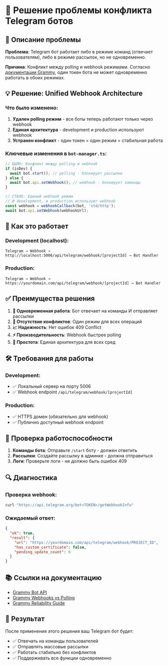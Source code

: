 # 🤖 Решение проблемы конфликта Telegram ботов

## 🚨 Описание проблемы

**Проблема**: Telegram бот работает либо в режиме команд (отвечает пользователям), либо в режиме рассылок, но не одновременно.

**Причина**: Конфликт между polling и webhook режимами. Согласно [документации Grammy](https://grammy.dev/guide/api), один токен бота не может одновременно работать в обоих режимах.

## 💡 Решение: Unified Webhook Architecture

### Что было изменено:

1. **Удален polling режим** - все боты теперь работают только через webhook
2. **Единая архитектура** - development и production используют webhook
3. **Устранен конфликт** - один токен = один режим = стабильная работа

### Ключевые изменения в `bot-manager.ts`:

```typescript
// БЫЛО: Конфликт между polling и webhook
if (isDev) {
  await bot.start(); // polling - блокирует рассылки
} else {
  await bot.api.setWebhook(); // webhook - блокирует команды
}

// СТАЛО: Единый webhook режим
// И development, и production используют webhook
const webhook = webhookCallback(bot, 'std/http');
await bot.api.setWebhook(webhookUrl);
```

## 🔧 Как это работает

### Development (localhost):
```
Telegram → Webhook → http://localhost:5006/api/telegram/webhook/[projectId] → Bot Handler
```

### Production:
```
Telegram → Webhook → https://yourdomain.com/api/telegram/webhook/[projectId] → Bot Handler
```

## ✅ Преимущества решения

1. **🎯 Одновременная работа**: Бот отвечает на команды И отправляет рассылки
2. **🔄 Отсутствие конфликтов**: Один режим для всех операций  
3. **📈 Надежность**: Нет ошибок 409 Conflict
4. **⚡ Производительность**: Webhook быстрее polling
5. **🔧 Простота**: Единая архитектура для всех сред

## 🛠️ Требования для работы

### Development:
- ✅ Локальный сервер на порту 5006
- ✅ Webhook endpoint `/api/telegram/webhook/[projectId]`

### Production:
- ✅ HTTPS домен (обязательно для webhook)
- ✅ Публично доступный webhook endpoint

## 📝 Проверка работоспособности

1. **Команды бота**: Отправьте `/start` боту - должен ответить
2. **Рассылки**: Создайте рассылку в админке - должна отправиться
3. **Логи**: Проверьте логи - не должно быть ошибок 409

## 🔍 Диагностика

### Проверка webhook:
```bash
curl "https://api.telegram.org/bot<TOKEN>/getWebhookInfo"
```

### Ожидаемый ответ:
```json
{
  "ok": true,
  "result": {
    "url": "https://yourdomain.com/api/telegram/webhook/PROJECT_ID",
    "has_custom_certificate": false,
    "pending_update_count": 0
  }
}
```

## 📚 Ссылки на документацию

- [Grammy Bot API](https://grammy.dev/guide/api)
- [Grammy Webhooks vs Polling](https://grammy.dev/guide/long-polling-vs-webhooks)
- [Grammy Reliability Guide](https://grammy.dev/advanced/reliability)

## 🎉 Результат

После применения этого решения ваш Telegram бот будет:
- ✅ Отвечать на команды пользователей
- ✅ Отправлять массовые рассылки  
- ✅ Работать стабильно без конфликтов
- ✅ Поддерживать все функции одновременно
